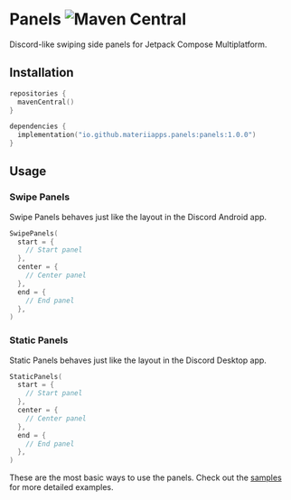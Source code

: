 # Panels ![Maven Central](https://img.shields.io/maven-central/v/io.github.materiiapps.panels/panels?style=flat-square)

Discord-like swiping side panels for Jetpack Compose Multiplatform.

## Installation

```kt
repositories {
  mavenCentral()
}

dependencies {
  implementation("io.github.materiiapps.panels:panels:1.0.0")
}
```

## Usage

### Swipe Panels

Swipe Panels behaves just like the layout in the Discord Android app.

```kt
SwipePanels(
  start = {
    // Start panel
  },
  center = {
    // Center panel
  },
  end = {
    // End panel
  },
)
```

### Static Panels

Static Panels behaves just like the layout in the Discord Desktop app.

```kt
StaticPanels(
  start = {
    // Start panel
  },
  center = {
    // Center panel
  },
  end = {
    // End panel
  },
)
```

These are the most basic ways to use the panels. Check out the [samples](/examples) for more
detailed examples.
